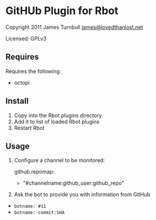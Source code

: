 GitHUb Plugin for Rbot
======================

Copyright 2011 James Turnbull <james@lovedthanlost.net>

Licensed: GPLv3

Requires
--------

Requires the following:

* octopi

Install
-------

1.  Copy into the Rbot plugins directory
2.  Add it to list of loaded Rbot plugins
3.  Restart Rbot

Usage
-----

1.  Configure a channel to be monitored:

    github.repomap:
    - "#channelname:github_user:github_repo"

2.  Ask the bot to provide you with information from GitHub

  * `botname: #11`
  * `botname: commit:SHA`

